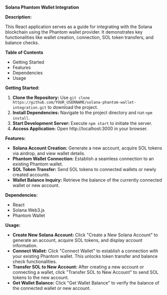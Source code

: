**Solana Phantom Wallet Integration**

**Description:**

This React application serves as a guide for integrating with the Solana blockchain using the Phantom wallet provider. It demonstrates key functionalities like wallet creation, connection, SOL token transfers, and balance checks.

**Table of Contents**

* Getting Started
* Features
* Dependencies
* Usage

**Getting Started:**

1. **Clone the Repository:** Use `git clone https://github.com/YOUR_USERNAME/solana-phantom-wallet-integration.git` to download the project.
2. **Install Dependencies:** Navigate to the project directory and run `npm install`.
3. **Start Development Server:** Execute `npm start` to initiate the server.
4. **Access Application:** Open http://localhost:3000 in your browser.

**Features:**

* **Solana Account Creation:** Generate a new account, acquire SOL tokens via airdrop, and view wallet details.
* **Phantom Wallet Connection:** Establish a seamless connection to an existing Phantom wallet.
* **SOL Token Transfer:** Send SOL tokens to connected wallets or newly created accounts.
* **Wallet Balance Inquiry:** Retrieve the balance of the currently connected wallet or new account.

**Dependencies:**

* React
* Solana Web3.js
* Phantom Wallet

**Usage:**

* **Create New Solana Account:** Click "Create a New Solana Account" to generate an account, acquire SOL tokens, and display account information.
* **Connect Wallet:** Click "Connect Wallet" to establish a connection with your existing Phantom wallet. This unlocks token transfer and balance check functionalities.
* **Transfer SOL to New Account:** After creating a new account or connecting a wallet, click "Transfer SOL to New Account" to send SOL tokens to the new account.
* **Get Wallet Balance:** Click "Get Wallet Balance" to verify the balance of the connected wallet or new account.
